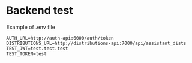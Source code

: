 # Backend test

Example of .env file
```
AUTH_URL=http://auth-api:6000/auth/token
DISTRIBUTIONS_URL=http://distributions-api:7000/api/assistant_dists
TEST_JWT=test.test.test
TEST_TOKEN=test
```